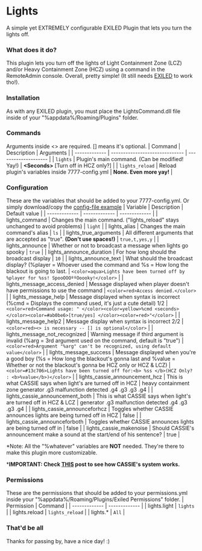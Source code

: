 # Lights
A simple yet EXTREMELY configurable EXILED Plugin that lets you turn the lights off.

### What does it do?
This plugin lets you turn off the lights of Light Containment Zone (LCZ) and/or Heavy Containment Zone (HCZ) using a command in the RemoteAdmin console. Overall, pretty simple! (It still needs [EXILED](https://github.com/galaxy119/EXILED "EXILED") to work tho!).

### Installation
As with any EXILED plugin, you must place the LightsCommand.dll file inside of your "%appdata%/Roaming/Plugins" folder.

### Commands
Arguments inside &lt;&gt; are required. [] means it's optional.
| Command | Description | Arguments |
| ------------- | ------------------------------ | -------------------- |
| `lights`   | Plugin's main command. (Can be modified! Yay!) | **&lt;Seconds&gt;** [Turn off in HCZ only?] |
| `lights_reload` | Reload plugin's variables inside 7777-config.yml | **None. Even more yay!** |

### Configuration
These are the variables that should be added to your 7777-config.yml. Or simply download/copy the [config-file example](https://github.com/SebasCapo/Lights/blob/master/LightsPlugin/Example/7777-config.yml)
| Variable  | Description | Default value |
| ------------- | ------------- | ------------- |
| lights_command | Changes the main command. ("lights_reload" stays unchanged to avoid problems) | `light` |
| lights_alias | Changes the main command's alias | `ls` |
| lights_true_arguments | All different arguments that are accepted as "true". **(Don't use spaces!)** | `true,t,yes,y` |
| lights_announce | Whether or not to broadcast a message when lights go spooky | `true` |
| lights_announce_duration | For how long should the broadcast display | `10` |
| lights_announce_text | What should the broadcast display? (%player = Whoever used the command and %s = How long the blackout is going to last. | `<color=aqua>Lights have been turned off by %player for %ss! SpooOOOººOoooky!</color>` |
| lights_message_access_denied | Message displayed when player doesn't have permissions to use the command | `<color=red>Access denied.</color>` |
| lights_message_help | Message displayed when syntax is incorrect (%cmd = Displays the command used, it's just a cute detail) 1/2 | `<color=red>Command usage: " </color><color=yellow>%cmd <seconds> </color><color=#ab0be6>[true/yes] </color><color=red>"</color>` |
| lights_message_help2 | Message display when syntax is incorrect 2/2 | `<color=red><> is necessary -- [] is optional</color>` |
| lights_message_not_recognized | Warning message if third argument is invalid (%arg = 3rd argument used on the command, default is "true") | `<color=red>Argument "%arg" can't be recognized, using default value</color>` |
| lights_message_success | Message displayed when you're a good boy (%s = How long the blackout's gonna last and %value = Whether or not the blackout's gonna be HCZ only or HCZ & LCZ) | `<color=#13c706>Lights have been turned off for:<b> %ss </b>(HCZ Only? : <b>%value</b>)</color>` |
| lights_cassie_announcement_hcz | This is what CASSIE says when light's are turned off in HCZ | heavy containment zone generator .g3 malfunction detected .g4 .g3 .g3 .g4 |
| lights_cassie_announcement_both | This is what CASSIE says when light's are turned off in HCZ & LCZ | generator .g3 malfunction detected .g4 .g3 .g3 .g4 |
| lights_cassie_announceforhcz | Toggles whether CASSIE announces lights are being turned off in HCZ | false |
| lights_cassie_announceforboth | Toggles whether CASSIE announces lights are being turned off in  | false |
| lights_cassie_makenoise | Should CASSIE's announcement make a sound at the start/end of his sentence? | true |

*Note: All the "%whatever" variables are **NOT** needed. They're there to make this plugin more customizable.

***IMPORTANT: Check [THIS](https://steamcommunity.com/sharedfiles/filedetails/?id=1577299753) post to see how CASSIE's system works.**

### Permissions
These are the permissions that should be added to your permissions.yml inside your "%appdata%/Roaming/Plugins/Exiled Permissions" folder.
| Permission  | Command |
| ------------- | ------------- |
| lights.light | `lights` | 
| lights.reload | `lights_reload` | 
| lights.* | `All` | 

### That'd be all
Thanks for passing by, have a nice day! :)
